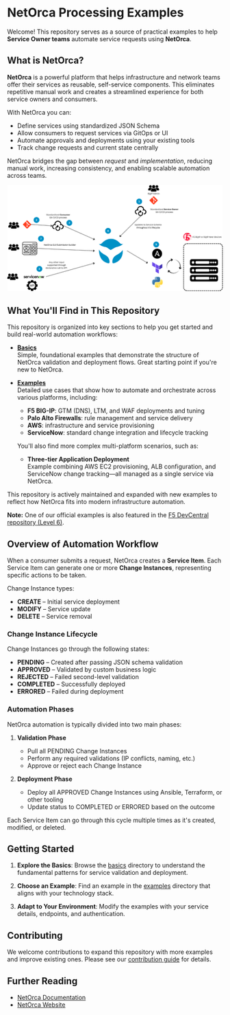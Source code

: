 # NetOrca Processing Examples

Welcome! This repository serves as a source of practical examples to help **Service Owner teams** automate service requests using **NetOrca**.

## What is NetOrca?

**NetOrca** is a powerful platform that helps infrastructure and network teams offer their services as reusable, self-service components. This eliminates repetitive manual work and creates a streamlined experience for both service owners and consumers.

With NetOrca you can:

- Define services using standardized JSON Schema
- Allow consumers to request services via GitOps or UI
- Automate approvals and deployments using your existing tools
- Track change requests and current state centrally

NetOrca bridges the gap between *request* and *implementation*, reducing manual work, increasing consistency, and enabling scalable automation across teams.

![NetOrca Workflow](images/netorca_overview.png)  

## What You'll Find in This Repository

This repository is organized into key sections to help you get started and build real-world automation workflows:

- **[Basics](./basics/)**  
  Simple, foundational examples that demonstrate the structure of NetOrca validation and deployment flows. Great starting point if you're new to NetOrca.

- **[Examples](./examples/)**  
  Detailed use cases that show how to automate and orchestrate across various platforms, including:
  
  - **F5 BIG-IP**: GTM (DNS), LTM, and WAF deployments and tuning  
  - **Palo Alto Firewalls**: rule management and service delivery  
  - **AWS**: infrastructure and service provisioning
  - **ServiceNow**: standard change integration and lifecycle tracking

  You'll also find more complex multi-platform scenarios, such as:

  - **Three-tier Application Deployment**  
    Example combining AWS EC2 provisioning, ALB configuration, and ServiceNow change tracking—all managed as a single service via NetOrca.

This repository is actively maintained and expanded with new examples to reflect how NetOrca fits into modern infrastructure automation.

**Note:** One of our official examples is also featured in the [F5 DevCentral repository (Level 6)](https://github.com/f5devcentral/bigip-automation/blob/main/level-6/README.md).

## Overview of Automation Workflow

When a consumer submits a request, NetOrca creates a **Service Item**. Each Service Item can generate one or more **Change Instances**, representing specific actions to be taken.

Change Instance types:

- **CREATE** – Initial service deployment
- **MODIFY** – Service update
- **DELETE** – Service removal

### Change Instance Lifecycle

Change Instances go through the following states:

- **PENDING** – Created after passing JSON schema validation
- **APPROVED** – Validated by custom business logic
- **REJECTED** – Failed second-level validation
- **COMPLETED** – Successfully deployed
- **ERRORED** – Failed during deployment

### Automation Phases

NetOrca automation is typically divided into two main phases:

1. **Validation Phase**  
   - Pull all PENDING Change Instances  
   - Perform any required validations (IP conflicts, naming, etc.)  
   - Approve or reject each Change Instance

2. **Deployment Phase**  
   - Deploy all APPROVED Change Instances using Ansible, Terraform, or other tooling  
   - Update status to COMPLETED or ERRORED based on the outcome

Each Service Item can go through this cycle multiple times as it's created, modified, or deleted.

## Getting Started

1. **Explore the Basics**:
   Browse the [basics](./basics/) directory to understand the fundamental patterns for service validation and deployment.

2. **Choose an Example**:
   Find an example in the [examples](./examples/) directory that aligns with your technology stack.

3. **Adapt to Your Environment**:
   Modify the examples with your service details, endpoints, and authentication.

## Contributing

We welcome contributions to expand this repository with more examples and improve existing ones. Please see our [contribution guide](CONTRIBUTING.md) for details.

## Further Reading

- [NetOrca Documentation](https://docs.netorca.io)
- [NetOrca Website](https://netorca.io)
